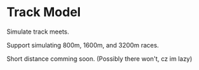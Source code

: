 # Track Model

Simulate track meets.

Support simulating 800m, 1600m, and 3200m races.

Short distance comming soon. (Possibly there won't, cz im lazy)
